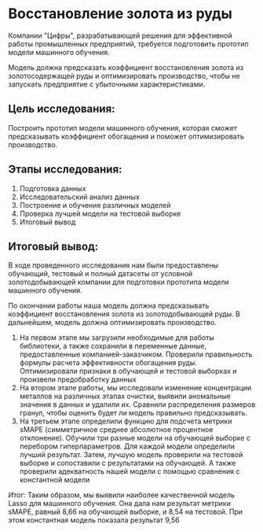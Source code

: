 # Восстановление золота из руды

Компании "Цифры", разрабатывающей решения для эффективной работы промышленных предприятий, требуется подготовить прототип модели машинного обучения.

Модель должна предсказать коэффициент восстановления золота из золотосодержащей руды и оптимизировать производство, чтобы не запускать предприятие с убыточными характеристиками.

## Цель исследования: 
Построить прототип модели машинного обучения, которая сможет предсказывать коэффициент обогащения и поможет оптимизировать производство.

## Этапы исследования:
1. Подготовка данных
2. Исследовательский анализ данных
3. Построение и обучение различных моделей
4. Проверка лучшей модели на тестовой выборке
5. Итоговый вывод

## Итоговый вывод:
В ходе проведенного исследования нам были предоставлены обучающий, тестовый и полный датасеты от условной золотодобывающей компании для подготовки прототипа модели машинного обучения.

По окончании работы наша модель должна предсказывать коэффициент восстановления золота из золотодобывающей руды. В дальнейшем, модель должна оптимизировать производство.

1. На первом этапе мы загрузили необходимые для работы библиотеки, а также сохранили в переменные данные, предоставленные компанией-заказчиком. Проверили правильность формулы расчета эффективности обогащения руды. Оптимизировали признаки в обучающей и тестовой выборках и произвели предобработку данных
2. На втором этапе работы, мы исследовали изменение концентрации металлов на различных этапах очистки, выявили аномальные значения в данных и удалили их. Сравнили распределения размеров гранул, чтобы оценить будет ли модель правильно предсказывать.
3. На третьем этапе определили функцию для подсчета метрики sMAPE (симметричное среднее абсолютное процентное отклонение). Обучили три разные модели на обучающей выборке с перебором гиперпараметров. Для каждой модели определили лучший результат. Затем, лучшую модель проверили на тестовой выборке и сопоставили с результатами на обучающей. А также проверили адекватность нашей модели с помощью сравнения с константной модели

*Итог:* Таким образом, мы выявили наиболее качественной модель Lasso для машинного обучения. Она дала нам результат метрики sMAPE, равный 8,66 на обучающей выборке, и 8,54 на тестовой. При этом константная модель показала результат 9,56
